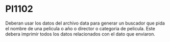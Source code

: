 # PI1102

Deberan usar los datos del archivo data para generar un buscador que pida el nombre de una pelicula o año o director o categoria de pelicula.
Este debera imprimir todos los datos relacionados con el dato que enviaron.
